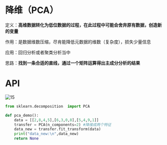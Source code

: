 # 降维（PCA）

定义：**高维数据转化为低位数据的过程，在此过程中可能会舍弃原有数据，创造新的变量**

作用：是数据维数压缩，尽肯能降低元数据的维数（复杂度），损失少量信息

应用：回归分析或者聚类分析当中

思路：**找到一条合适的直线，通过一个矩阵运算得出主成分分析的结果**

# API

![15](http://img.wangzun233.top/%E9%BB%91%E9%A9%AC%E6%9C%BA%E5%99%A8%E5%AD%A6%E4%B9%A015.png)

```python
from sklearn.decomposition  import PCA

def pca_demo():
    data = [[2,8,4,5],[6,3,0,8],[5,4,9,1]]
    transfer = PCA(n_components=2) #降维成两个特征
    data_new = transfer.fit_transform(data)
    print("data_new:\n",data_new)
    return None
```

